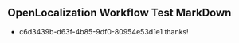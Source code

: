 ## OpenLocalization Workflow Test MarkDown
* c6d3439b-d63f-4b85-9df0-80954e53d1e1 thanks!

<!--HONumber=Jul16_HO5-->


